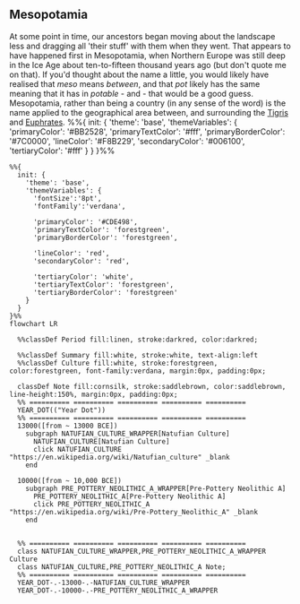 ## Mesopotamia
At some point in time, our ancestors began moving about the landscape less and dragging all 'their stuff' with them when they went. That appears to have happened first in Mesopotamia, when Northern Europe was still deep in the Ice Age about ten-to-fifteen thousand years ago (but don't quote me on that). If you'd thought about the name a little, you would likely have realised that _meso_ means _between_, and that _pot_ likely has the same meaning that it has in _potable_ - and - that would be a good guess. Mesopotamia, rather than being a country (in any sense of the word) is the name applied to the geographical area between, and surrounding the
[Tigris](https://en.wikipedia.org/wiki/Tigris) and [Euphrates](https://en.wikipedia.org/wiki/Euphrates).
%%{
  init: {
    'theme': 'base',
    'themeVariables': {
      'primaryColor': '#BB2528',
      'primaryTextColor': '#fff',
      'primaryBorderColor': '#7C0000',
      'lineColor': '#F8B229',
      'secondaryColor': '#006100',
      'tertiaryColor': '#fff'
    }
  }
}%%
```mermaid
%%{
  init: {
    'theme': 'base',
    'themeVariables': {
      'fontSize':'8pt',
      'fontFamily':'verdana',

      'primaryColor': '#CDE498',
      'primaryTextColor': 'forestgreen',
      'primaryBorderColor': 'forestgreen',

      'lineColor': 'red',
      'secondaryColor': 'red',

      'tertiaryColor': 'white',
      'tertiaryTextColor': 'forestgreen',
      'tertiaryBorderColor': 'forestgreen'
    }
  }
}%%
flowchart LR

  %%classDef Period fill:linen, stroke:darkred, color:darkred;

  %%classDef Summary fill:white, stroke:white, text-align:left
  %%classDef Culture fill:white, stroke:forestgreen, color:forestgreen, font-family:verdana, margin:0px, padding:0px;

  classDef Note fill:cornsilk, stroke:saddlebrown, color:saddlebrown, line-height:150%, margin:0px, padding:0px;
  %% ========== ========== ========== ========== ==========
  YEAR_DOT(("Year Dot"))
  %% ========== ========== ========== ========== ==========
  13000([from ~ 13000 BCE])
    subgraph NATUFIAN_CULTURE_WRAPPER[Natufian Culture]
      NATUFIAN_CULTURE[Natufian Culture]
      click NATUFIAN_CULTURE "https://en.wikipedia.org/wiki/Natufian_culture" _blank
    end

  10000([from ~ 10,000 BCE])
    subgraph PRE_POTTERY_NEOLITHIC_A_WRAPPER[Pre-Pottery Neolithic A]
      PRE_POTTERY_NEOLITHIC_A[Pre-Pottery Neolithic A]
      click PRE_POTTERY_NEOLITHIC_A "https://en.wikipedia.org/wiki/Pre-Pottery_Neolithic_A" _blank
    end


  %% ========== ========== ========== ========== ==========
  class NATUFIAN_CULTURE_WRAPPER,PRE_POTTERY_NEOLITHIC_A_WRAPPER Culture
  class NATUFIAN_CULTURE,PRE_POTTERY_NEOLITHIC_A Note;
  %% ========== ========== ========== ========== ==========
  YEAR_DOT-.-13000-.-NATUFIAN_CULTURE_WRAPPER
  YEAR_DOT-.-10000-.-PRE_POTTERY_NEOLITHIC_A_WRAPPER

